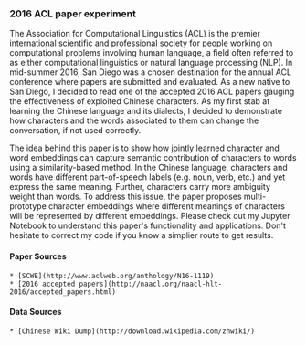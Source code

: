 ### 2016 ACL paper experiment

The Association for Computational Linguistics (ACL) is the premier international scientific and professional society for people working on computational problems involving human language, a field often referred to as either computational linguistics or natural language processing (NLP). In mid-summer 2016, San Diego was a chosen destination for the annual ACL conference where papers are submitted and evaluated. As a new native to San Diego, I decided to read one of the accepted 2016 ACL papers gauging the effectiveness of exploited Chinese characters. As my first stab at learning the Chinese language and its dialects, I decided to demonstrate how characters and the words associated to them can change the conversation, if not used correctly.

The idea behind this paper is to show how jointly learned character and word embeddings can capture semantic contribution of characters to words using a similarity-based method. In the Chinese language, characters and words have different part-of-speech labels (e.g. noun, verb, etc.) and yet express the same meaning. Further, characters carry more ambiguity weight than words. To address this issue, the paper proposes multi-prototype character embeddings where different meanings of characters will be represented by different embeddings. Please check out my Jupyter Notebook to understand this paper's functionality and applications. Don't hesitate to correct my code if you know a simplier route to get results.

 #### Paper Sources
	* [SCWE](http://www.aclweb.org/anthology/N16-1119)
	* [2016 accepted papers](http://naacl.org/naacl-hlt-2016/accepted_papers.html)

#### Data Sources
	* [Chinese Wiki Dump](http://download.wikipedia.com/zhwiki/)

